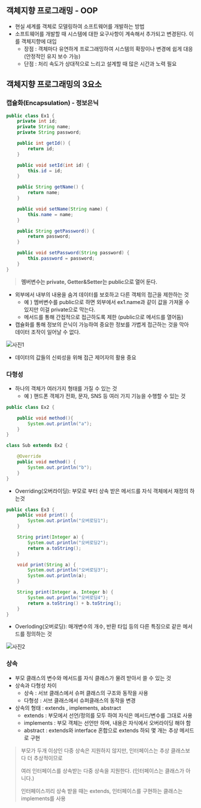 ## 객체지향 프로그래밍 - OOP

- 현실 세계를 객체로 모델링하여 소프트웨어를 개발하는 방법 
- 소프트웨어를 개발할 때 시스템에 대한 요구사항이 계속해서 추가되고 변경된다. 이를 객체지향에 대입
  - 장점 : 객체마다 유연하게 프로그래밍하여 시스템의 확장이나 변경에 쉽게 대응(안정적인 유지 보수 가능)  
  - 단점 : 처리 속도가 상대적으로 느리고 설계할 때 많은 시간과 노력 필요 



## 객체지향 프로그래밍의 3요소



### 캡슐화(Encapsulation) - 정보은닉

```java
public class Ex1 {
    private int id;
    private String name;
    private String password;

    public int getId() {
        return id;
    }

    public void setId(int id) {
        this.id = id;
    }

    public String getName() {
        return name;
    }

    public void setName(String name) {
        this.name = name;
    }

    public String getPassword() {
        return password;
    }

    public void setPassword(String password) {
        this.password = password;
    }
}
```

> **멤버변수는 private, Getter&Setter는 public으로 열어 둔다.**

- 외부에서 내부의 내용을 숨겨 데이터를 보호하고 다른 객체의 접근을 제한하는 것
  - 예 ) 멤버변수를 public으로 하면 외부에서 ex1.name과 같이 값을 가져올 수 있지만 이걸 private으로 막는다.
  - 메서드를 통해 간접적으로 접근하도록 제한 (public으로 메서드를 열어둠)
- 캡슐화를 통해 정보의 은닉이 가능하여 중요한 정보를 가볍게 접근하는 것을 막아 데이터 조작이 일어날 수 없다.

![사진1](https://user-images.githubusercontent.com/81945553/129589399-e13d2e66-47f0-4c73-b9eb-96f6aacc58fb.png)

- 데이터의 값들의 신뢰성을 위해 접근 제어자의 활용 중요 



### 다형성

- 하나의 객체가 여러가지 형태를 가질 수 있는 것
  - 예 ) 핸드폰 객체가 전화, 문자, SNS 등 여러 가지 기능을 수행할 수 있는 것 

```java
public class Ex2 {

    public void method(){
        System.out.println("a");
    }
}

class Sub extends Ex2 {

    @Override
    public void method() {
        System.out.println("b");
    }
}
```

- Overriding(오버라이딩): 부모로 부터 상속 받은 메서드를 자식 객체에서 재정의 하는것

```java
public class Ex3 {
    public void print() {
        System.out.println("오버로딩1");
    }

    String print(Integer a) {
        System.out.println("오버로딩2");
        return a.toString();
    }

    void print(String a) {
        System.out.println("오버로딩3");
        System.out.println(a);
    }

    String print(Integer a, Integer b) {
        System.out.println("오버로딩4");
        return a.toString() + b.toString();
    }
}
```

- Overloding(오버로딩):  매개변수의 개수, 반환 타입 등의 다른 특징으로 같은 메서드를 정의하는 것 



![사진2](https://user-images.githubusercontent.com/81945553/129591820-6971a09d-df9e-423d-b719-96cebd591723.png)



### 상속

- 부모 클래스의 변수와 메서드를 자식 클래스가 물려 받아서 쓸 수 있는 것
- 상속과 다형성 차이
  - 상속 : 서브 클래스에서 슈퍼 클래스의 구조와 동작을 사용
  - 다형성 : 서브 클래스에서 슈퍼클래스의 동작을 변경
- 상속의 형태 : extends , implements, abstract 
  - extends : 부모에서 선언/정의를 모두 하여 자식은 메서드/변수를 그대로 사용
  - implements : 부모 객체는 선언만 하며, 내용은 자식에서 오버라이딩 해야 함
  - abstract : extends와 interface 혼합으로 extends 하되 몇 개는 추상 메서드로 구현 

> 부모가 두개 이상인 다중 상속은 지원하지 않지만, 인터페이스는 추상 클래스보다 더 추상적이므로 
>
> 여러 인터페이스를 상속받는 다중 상속을 지원한다. (인터페이스는 클래스가 아니다.)
>
> 인터페이스끼리 상속 받을 때는 extends, 인터페이스를 구현하는 클래스는 implements를 사용 

